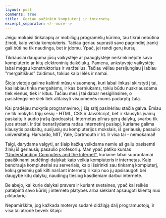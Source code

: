 ```yaml
---
layout: post
comments: true
title:  Geriau pažinkim kompiuterį ir internetą
excerpt_separator: <!--more-->
---
```

Jeigu mokaisi tinkalapių ar mobiliųjų programėlių kūrimo, tau tikrai nebūtina žinoti, kaip veikia kompiuteris. Tačiau geriau suprasti savo
pagrindinį įrankį gali būti ne tik naudinga, bet ir įdomu. Ypač, jei randi gerų kursų. 
<!--more-->

Tikriausiai dauguma jūsų vaikystėje ar paauglystėje neišrinkinėjote savo kompiuterio ar kitų elektroninių daikčiukų. Pamenu, ankstyvoje 
vaikystėje labai mėgau konstruktorius ir varžtelius. Tačiau vėliau persijungiau į labiau "mergaitiškus" žaidimus, tokius kaip lėlės ir namai.

Šioje vietoje galime kaltinti mūsų visuomenę, kuri labai linkusi skirstyti į tai, kas labiau tinka mergaitėms, ir kas berniukams, tokiu 
būdu nuskriausdama tiek vienus, tiek ir kitus. Tačiau mes į tai dabar nesigilinsime, o pasistengsime šiek tiek atitaisyti visuomenės mums 
padarytą žalą.

Kai pradėjau mokytis programavimo, į šią sritį pasinėriau stačia galva. Ėmiau ne tik mokytis trijų sesių - HTML, CSS ir JavaScript, bet ir
klausytis įvairių paskaitų ir audio įrašų (podcasts). Internetas pilnas gerų dalykų, svarbu tik juos atrasti. Ir štai benaršydama radau
internetinį puslapį, kuriame galima klausytis paskaitų, susijusių su kompiuterijos mokslais, iš geriausių pasaulio universitetų: Harvardo, 
MIT, Yale, Dartmouth ir kt. Ir visa tai - nemokamai!

Taigi, darydama valgyti, ar šiaip kažką veikdama namie aš galiu pasisemti žinių iš geriausių pasaulio profesorių. Man ypač patiko
kursas <a href="http://academicearth.org/computer-science/" target="_blank">"Understanding Computers and the Internet"</a>, kuriame labai suprantamai paaiškinami sudėtingi dalykai: kaip veikia kompiuteris ir internetas.
Kaip bendrauja kompiuteriai su serveriais, kaip išsirinkti sau tinkamą kompiuterį, kokių grėsmių gali kilti naršant internetą ir kaip 
nuo jų apsisaugoti bei daugybė kitų dalykų, naudingų tiesiog kasdieniam darbui internete.

Be abejo, kai kurie dalykai pravers ir kuriant svetaines, ypač kai reikės patalpinti savo kūrinį į interneto platybes arba siekiant apsaugoti
klientą nuo piktadarių. 

Nepamirškite, jog kažkada moterys sudarė didžiąją dalį programuotojų, ir visa tai atrodė beveik šitaip: 
